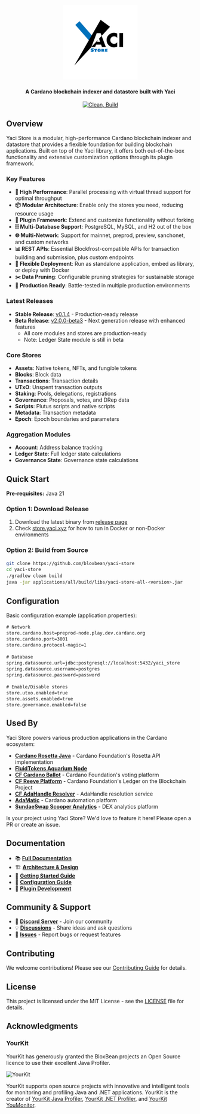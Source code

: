 <div align="center">
<img src="static/YaciStore.png" width="200">

<h4>A Cardano blockchain indexer and datastore built with Yaci</h4>

[![Clean, Build](https://github.com/bloxbean/yaci-store/actions/workflows/build.yml/badge.svg)](https://github.com/bloxbean/yaci-store/actions/workflows/build.yml)
</div>

## Overview

Yaci Store is a modular, high-performance Cardano blockchain indexer and datastore that provides a flexible foundation for building blockchain applications. Built on top of the Yaci library, it offers both out-of-the-box functionality and extensive customization options through its plugin framework.

### Key Features

- **🚀 High Performance**: Parallel processing with virtual thread support for optimal throughput
- **📦 Modular Architecture**: Enable only the stores you need, reducing resource usage
- **🔌 Plugin Framework**: Extend and customize functionality without forking
- **🗄️ Multi-Database Support**: PostgreSQL, MySQL, and H2 out of the box
- **🌐 Multi-Network**: Support for mainnet, preprod, preview, sanchonet, and custom networks
- **📊 REST APIs**: Essential Blockfrost-compatible APIs for transaction building and submission, plus custom endpoints
- **🔧 Flexible Deployment**: Run as standalone application, embed as library, or deploy with Docker
- **✂️ Data Pruning**: Configurable pruning strategies for sustainable storage
- **🎯 Production Ready**: Battle-tested in multiple production environments

### Latest Releases

- **Stable Release**: [v0.1.4](https://github.com/bloxbean/yaci-store/releases/tag/v0.1.4) - Production-ready release
- **Beta Release**: [v2.0.0-beta3](https://github.com/bloxbean/yaci-store/releases/tag/v2.0.0-beta3) - Next generation release with enhanced features
  - All core modules and stores are production-ready
  - Note: Ledger State module is still in beta

### Core Stores

- **Assets**: Native tokens, NFTs, and fungible tokens
- **Blocks**: Block data
- **Transactions**: Transaction details
- **UTxO**: Unspent transaction outputs
- **Staking**: Pools, delegations, registrations
- **Governance**: Proposals, votes, and DRep data
- **Scripts**: Plutus scripts and native scripts
- **Metadata**: Transaction metadata
- **Epoch**: Epoch boundaries and parameters

### Aggregation Modules

- **Account**: Address balance tracking
- **Ledger State**: Full ledger state calculations
- **Governance State**: Governance state calculations

## Quick Start

**Pre-requisites:** Java 21

### Option 1: Download Release

1. Download the latest binary from [release page](https://github.com/bloxbean/yaci-store/releases)
2. Check [store.yaci.xyz](https://store.yaci.xyz) for how to run in Docker or non-Docker environments

### Option 2: Build from Source

```bash
git clone https://github.com/bloxbean/yaci-store
cd yaci-store
./gradlew clean build
java -jar applications/all/build/libs/yaci-store-all-<version>.jar
```

## Configuration

Basic configuration example (application.properties):

```properties
# Network
store.cardano.host=preprod-node.play.dev.cardano.org
store.cardano.port=3001
store.cardano.protocol-magic=1

# Database
spring.datasource.url=jdbc:postgresql://localhost:5432/yaci_store
spring.datasource.username=postgres
spring.datasource.password=password

# Enable/Disable stores
store.utxo.enabled=true
store.assets.enabled=true
store.governance.enabled=false
```

## Used By

Yaci Store powers various production applications in the Cardano ecosystem:

- [**Cardano Rosetta Java**](https://github.com/cardano-foundation/cardano-rosetta-java) - Cardano Foundation's Rosetta API implementation
- [**FluidTokens Aquarium Node**](https://github.com/FluidTokens/ft-aquarium-node)
- [**CF Cardano Ballot**](https://github.com/cardano-foundation/cf-cardano-ballot) - Cardano Foundation's voting platform
- [**CF Reeve Platform**](https://github.com/cardano-foundation/cf-reeve-platform) - Cardano Foundation's Ledger on the Blockchain Project
- [**CF AdaHandle Resolver**](https://github.com/cardano-foundation/cf-adahandle-resolver) - AdaHandle resolution service
- [**AdaMatic**](https://adamatic.xyz/) - Cardano automation platform
- [**SundaeSwap Scooper Analytics**](https://github.com/easy1staking-com/sundaeswap-scooper-analytics) - DEX analytics platform

Is your project using Yaci Store? We'd love to feature it here! Please open a PR or create an issue.

## Documentation

- 📚 **[Full Documentation](https://store.yaci.xyz/)**
- 🏗️ **[Architecture & Design](https://store.yaci.xyz/design)**
- 🚀 **[Getting Started Guide](https://store.yaci.xyz/getting-started/getting-started-2.x.x)**
- 🔧 **[Configuration Guide](https://store.yaci.xyz/stores/configuration)**
- 🔌 **[Plugin Development](https://store.yaci.xyz/plugins/plugin-getting-started)**

## Community & Support

- 💬 **[Discord Server](https://discord.gg/JtQ54MSw6p)** - Join our community
- 💡 **[Discussions](https://github.com/bloxbean/yaci-store/discussions)** - Share ideas and ask questions
- 🐛 **[Issues](https://github.com/bloxbean/yaci-store/issues)** - Report bugs or request features

## Contributing

We welcome contributions! Please see our [Contributing Guide](CONTRIBUTING.md) for details.

## License

This project is licensed under the MIT License - see the [LICENSE](LICENSE) file for details.

## Acknowledgments

### YourKit

YourKit has generously granted the BloxBean projects an Open Source licence to use their excellent Java Profiler.

![YourKit](https://www.yourkit.com/images/yklogo.png)

YourKit supports open source projects with innovative and intelligent tools
for monitoring and profiling Java and .NET applications.
YourKit is the creator of <a href="https://www.yourkit.com/java/profiler/">YourKit Java Profiler</a>,
<a href="https://www.yourkit.com/.net/profiler/">YourKit .NET Profiler</a>,
and <a href="https://www.yourkit.com/youmonitor/">YourKit YouMonitor</a>.
